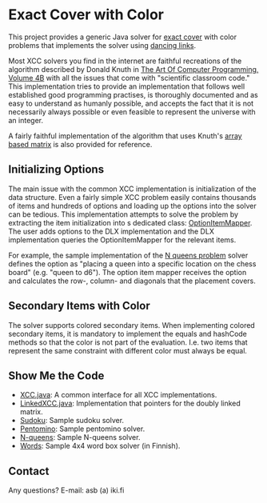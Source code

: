 # Exact Cover with Color

This project provides a generic Java solver for [exact cover](https://en.wikipedia.org/wiki/Exact_cover) with color
problems that implements the solver using [dancing links](https://en.wikipedia.org/wiki/Dancing_Links).

Most XCC solvers you find in the internet are faithful recreations of the
algorithm described by Donald Knuth in [The Art Of Computer Programming,
Volume 4B](https://en.wikipedia.org/wiki/The_Art_of_Computer_Programming#Volume_4B_%E2%80%93_Combinatorial_Algorithms,_Part_2) with all the issues that come with "scientific classroom
code." This implementation tries to provide an implementation that follows
well established good programming practises, is thoroughly documented and
as easy to understand as humanly possible, and accepts the fact that it is
not necessarily always possible or even feasible to represent the universe
with an integer.

A fairly faithful implementation of the algorithm that uses Knuth's [array
based matrix](https://gitlab.com/antti.brax/exact-cover/-/blob/main/src/main/java/fi/iki/asb/xcc/ReferenceXCC.java) is also provided for reference.

## Initializing Options

The main issue with the common XCC implementation is initialization of the
data structure. Even a fairly simple XCC problem easily contains thousands
of items and hundreds of options and loading up the options into the solver
can be tedious. This implementation attempts to solve the problem by
extracting the item initialization into s dedicated class: [OptionItemMapper](https://gitlab.com/antti.brax/exact-cover/-/blob/main/src/main/java/fi/iki/asb/xcc/OptionItemMapper.java).
The user adds options to the DLX implementation and the DLX implementation
queries the OptionItemMapper for the relevant items.

For example, the sample implementation of the [N queens problem](https://gitlab.com/antti.brax/exact-cover/-/blob/main/src/main/java/fi/iki/asb/xcc/queen)
solver defines the option as "placing a queen into a specific location on
the chess board" (e.g. "queen to d6"). The option item mapper receives the
option and calculates the row-, column- and diagonals that the placement
covers.

## Secondary Items with Color

The solver supports colored secondary items. When implementing colored
secondary items, it is mandatory to implement the equals and hashCode
methods so that the color is not part of the evaluation. I.e. two items
that represent the same constraint with different color must always be
equal.

## Show Me the Code

 * [XCC.java](https://gitlab.com/antti.brax/exact-cover/-/blob/main/src/main/java/fi/iki/asb/xcc/XCC.java): 
   A common interface for all XCC implementations.
 * [LinkedXCC.java](https://gitlab.com/antti.brax/exact-cover/-/blob/main/src/main/java/fi/iki/asb/xcc/LinkedXCC.java):
   Implementation that pointers for the doubly linked matrix. 
 * [Sudoku](https://gitlab.com/antti.brax/exact-cover/-/blob/main/src/main/java/fi/iki/asb/xcc/sudoku):
   Sample sudoku solver.
 * [Pentomino](https://gitlab.com/antti.brax/exact-cover/-/blob/main/src/main/java/fi/iki/asb/xcc/pentomino):
   Sample pentomino solver.
 * [N-queens](https://gitlab.com/antti.brax/exact-cover/-/blob/main/src/main/java/fi/iki/asb/xcc/queen):
   Sample N-queens solver.
 * [Words](https://gitlab.com/antti.brax/exact-cover/-/blob/main/src/main/java/fi/iki/asb/xcc/words):
   Sample 4x4 word box solver (in Finnish).

## Contact

Any questions? E-mail: asb (a) iki.fi
